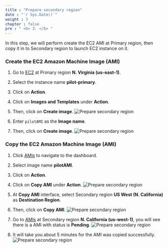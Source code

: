 ```yaml
---
title : "Prepare secondary region"
date : "`r Sys.Date()`"
weight : 3
chapter : false
pre : " <b> 3. </b> "
---
```


In this step, we will perform create the EC2 AMI at Primary region, then copy it in to Secondary region to launch EC2 instance on it.

### Create the EC2 Amazon Machine Image (AMI)
1. Go to [EC2](https://us-east-1.console.aws.amazon.com/ec2/home?region=us-east-1#Instances:v=3;$case=tags:true%5C,client:false;$regex=tags:false%5C,client:false) at Primary region **N. Virginia (us-east-1)**.

2. Select the instance name **pilot-primary**.
3. Click on **Action**.
4. Click on **Images and Templates** under **Action**.
5. Then, click on **Create image**.
![Prepare secondary region](./../images/3.preparesecondaryregion/3.1preparesecondaryregion.png?width=90pc)

6. Enter ```pilotAMI``` as the **Image name**.
7. Then, click on **Create image**.
![Prepare secondary region](./../images/3.preparesecondaryregion/3.2preparesecondaryregion.png?width=90pc)

### Copy the EC2 Amazon Machine Image (AMI)
1. Click [AMIs](https://us-east-1.console.aws.amazon.com/ec2/home?region=us-east-1#Images:visibility=owned-by-me) to navigate to the dashboard.
2. Select image name **pilotAMI**.
3. Click on **Action**.
4. Click on **Copy AMI** under **Action**.
![Prepare secondary region](./../images/3.preparesecondaryregion/3.3preparesecondaryregion.png?width=90pc)

5. At **Copy AMI** interface, select Secondary region **US West (N. California)** as **Destination Region**.
6. Then, click on **Copy AMI**.
![Prepare secondary region](./../images/3.preparesecondaryregion/3.4preparesecondaryregion.png?width=90pc)

7. Go to [AMIs](https://us-west-1.console.aws.amazon.com/ec2/home?region=us-west-1#Images:visibility=owned-by-me) at Secondary region **N. California (us-west-1)**, you will see there is a AMI with status is **Pending**.
![Prepare secondary region](./../images/3.preparesecondaryregion/3.5preparesecondaryregion.png?width=90pc)

8. It will take you about 5 minutes for the AMI was copied successfully.
![Prepare secondary region](../images/3.preparesecondaryregion/3.6preparesecondaryregion.png?width=90pc)


